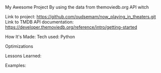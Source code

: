 My Awesome Project
By using the data from themoviedb.org API witch 

Link to project: https://github.com/oudsemam/now_playing_in_theaters.git
Link to TMDB API documentation: https://developer.themoviedb.org/reference/intro/getting-started


How It's Made:
Tech used: Python

Optimizations


Lessons Learned:


Examples:
